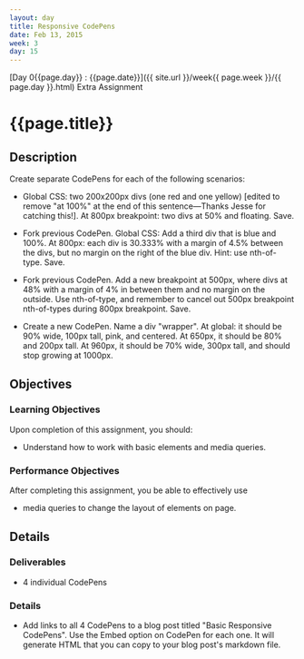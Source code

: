 ```yaml
---
layout: day
title: Responsive CodePens
date: Feb 13, 2015
week: 3
day: 15
---
```

[Day 0{{page.day}} : {{page.date}}]({{ site.url }}/week{{ page.week }}/{{ page.day }}.html) Extra Assignment

# {{page.title}}


## Description
Create separate CodePens for each of the following scenarios:

* Global CSS: two 200x200px divs (one red and one yellow) [edited to remove "at 100%" at the end of this sentence—Thanks Jesse for catching this!]. At 800px breakpoint: two divs at 50% and floating. Save.
* Fork previous CodePen. Global CSS: Add a third div that is blue and 100%. At 800px: each div is 30.333% with a margin of 4.5% between the divs, but no margin on the right of the blue div. Hint: use nth-of-type. Save.
* Fork previous CodePen. Add a new breakpoint at 500px, where divs at 48% with a margin of 4% in between them and no margin on the outside. Use nth-of-type, and remember to cancel out 500px breakpoint nth-of-types during 800px breakpoint. Save.

* Create a new CodePen. Name a div "wrapper". At global: it should be 90% wide, 100px tall, pink, and centered. At 650px, it should be 80% and 200px tall. At 960px, it should be 70% wide, 300px tall, and should stop growing at 1000px.


## Objectives

### Learning Objectives

Upon completion of this assignment, you should:

* Understand how to work with basic elements and media queries.


### Performance Objectives

After completing this assignment, you be able to effectively use

* media queries to change the layout of elements on page.


## Details

### Deliverables

* 4 individual CodePens

### Details

* Add links to all 4 CodePens to a blog post titled "Basic Responsive CodePens". Use the Embed option on CodePen for each one. It will generate HTML that you can copy to your blog post's markdown file.

